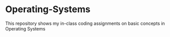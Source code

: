 # Operating-Systems
This repository shows my in-class coding assignments on basic concepts in Operating Systems
